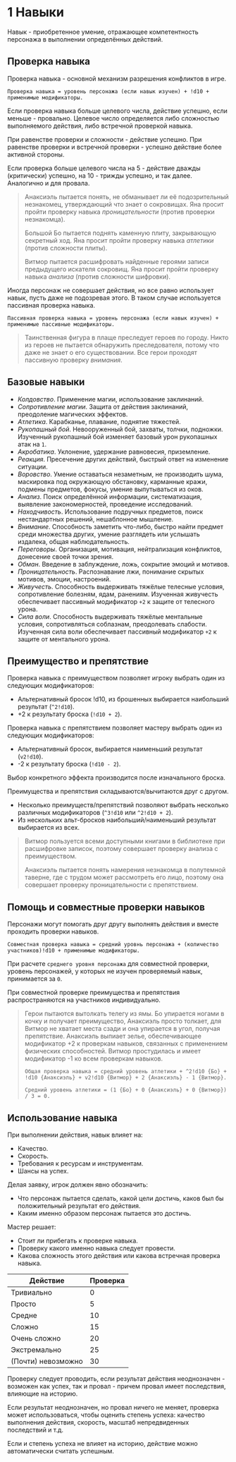 # 1 Навыки

Навык - приобретенное умение, отражающее компетентность персонажа в выполнении определённых действий.

## Проверка навыка

Проверка навыка - основной механизм разрешения конфликтов в игре.

`Проверка навыка = уровень персонажа (если навык изучен) + !d10 + применимые модификаторы.`

Если проверка навыка больше целевого числа, действие успешно, если меньше - провально.
Целевое число определяется либо сложностью выполняемого действия, либо встречной проверкой навыка.

При равенстве проверки и сложности - действие успешно.
При равенстве проверки и встречной проверки - успешно действие более активной стороны.

Если проверка больше целевого числа на 5 - действие дважды (критически) успешно, на 10 - трижды успешно, и так далее.
Аналогично и для провала.

>Анаксиэль пытается понять, не обманывает ли её подозрительный незнакомец, утверждающий что знает о сокровищах.
>Яна просит пройти проверку навыка _проницательности_ (против проверки незнакомца).
>
>Большой Бо пытается поднять каменную плиту, закрывающую секретный ход.
>Яна просит пройти проверку навыка _атлетики_ (против сложности плиты).
>
>Витмор пытается расшифровать найденные героями записи предыдущего искателя сокровищ.
>Яна просит пройти проверку навыка _анализа_ (против сложности шифровки).

Иногда персонаж не совершает действия, но все равно использует навык, пусть даже не подозревая этого.
В таком случае используется пассивная проверка навыка.

`Пассивная проверка навыка = уровень персонажа (если навык изучен) + применимые пассивные модификаторы.`

>Таинственная фигура в плаще преследует героев по городу.
>Никто из героев не пытается обнаружить преследователя, потому что даже не знает о его существовании.
>Все герои проходят пассивную проверку _внимания_.

## Базовые навыки

- _Колдовство_.
  Применение магии, использование заклинаний.
- _Сопротивление магии_.
  Защита от действия заклинаний, преодоление магических эффектов.
- _Атлетика_.
  Карабканье, плавание, поднятие тяжестей.
- _Рукопашный бой_.
  Невооруженный бой, захваты, толчки, подножки.
  Изученный рукопашный бой изменяет базовый урон рукопашных атак на `1`.
- _Акробатика_.
  Уклонение, удержание равновесия, приземление.
- _Реакция_.
  Пресечение других действий, быстрый ответ на изменение ситуации.
- _Воровство_.
  Умение оставаться незаметным, не производить шума, маскировка под окружающую обстановку,
  карманные кражи, подмены предметов, фокусы, умение выпутываться из оков.
- _Анализ_.
  Поиск определённой информации, систематизация, выявление закономерностей, проведение исследований.
- _Находчивость_.
  Использование подручных предметов, поиск нестандартных решений, нешаблонное мышление.
- _Внимание_.
  Способность заметить что-либо, быстро найти предмет среди множества других, 
  умение разглядеть или услышать издалека, общая наблюдательность.
- _Переговоры_.
  Организация, мотивация, нейтрализация конфликтов, донесение своей точки зрения.
- _Обман_.
  Введение в заблуждение, ложь, сокрытие эмоций и мотивов.
- _Проницательность_.
  Распознавание лжи, понимание скрытых мотивов, эмоции, настроений.
- _Живучесть_.
  Способность выдерживать тяжёлые телесные условия, сопротивление болезням, ядам, ранениям.
  Изученная живучесть обеспечивает пассивный модификатор `+2` к защите от телесного урона.
- _Сила воли_.
  Способность выдерживать тяжёлые ментальные условия, сопротивляться соблазнам, преодолевать слабости.
  Изученная сила воли обеспечивает пассивный модификатор `+2` к защите от ментального урона. 

## Преимущество и препятствие

Проверка навыка с преимуществом позволяет игроку выбрать один из следующих модификаторов:
- Альтернативный бросок !d10, из брошенных выбирается наибольший результат (`^2!d10`).
- +2 к результату броска (`!d10 + 2`).

Проверка навыка с препятствием позволяет мастеру выбрать один из следующих модификаторов:
- Альтернативный бросок, выбирается наименьший результат (`v2!d10`).
- -2 к результату броска (`!d10 - 2`).

Выбор конкретного эффекта производится после изначального броска.

Преимущества и препятствия складываются/вычитаются друг с другом.
- Несколько преимуществ/препятствий позволяют выбрать несколько различных модификаторов (`^3!d10` или `^2!d10 + 2`).
- Из нескольких альт-бросков наибольший/наименьший результат выбирается из всех.

>Витмор пользуется всеми доступными книгами в библиотеке при расшифровке записок,
>поэтому совершает проверку анализа с преимуществом.
>
>Анаксиэль пытается понять намерения незнакомца в полутемной таверне, где с трудом может рассмотреть его лицо,
>поэтому она совершает проверку проницательности с препятствием.

## Помощь и совместные проверки навыков

Персонажи могут помогать друг другу выполнять действия и вместе проходить проверки навыков.

`Совместная проверка навыка = средний уровнь персонажа + (количество участников)!d10 + применимые модификаторы.`

При расчете `среднего уровня персонажа` для совместной проверки,
уровень персонажей, у которых не изучен проверяемый навык, принимается за `0`.

При совместной проверке преимущества и препятствия распространяются на участников индивидуально.

>Герои пытаются вытолкать телегу из ямы. Бо упирается ногами в кочку и получает преимущество, 
>Анаксиэль просто толкает, для Витмор не хватает места сзади и она упирается в угол, получая препятствие.
>Анаксиэль выпиает зелье, обеспечивающее модификатор +2 к проверкам навыков, связанных с применением физических способностей.
>Витмор простудилась и имеет модификатор -1 ко всем проверкам навыков.
>
>`Общая проверка навыка = средний уровень атлетики + ^2!d10 {Бо} + !d10 {Анаксиэль} + v2!d10 {Витмор} + 2 {Анаксиэль} - 1 {Витмор}.`
>
>`Средний уровень атлетики = (1 {Бо} + 0 {Анаксиэль} + 0 {Витмор}) / 3 = 0.`

## Использование навыка

При выполнении действия, навык влияет на:
- Качество.
- Скорость.
- Требования к ресурсам и инструментам.
- Шансы на успех.

Делая заявку, игрок должен явно обозначить:
- Что персонаж пытается сделать, какой цели достичь, каков был бы положительный результат его действия.
- Каким именно образом персонаж пытается это достичь.

Мастер решает:
- Стоит ли прибегать к проверке навыка.
- Проверку какого именно навыка следует провести.
- Какова сложность этого действия или какова встречная проверка навыка.

Действие|Проверка
---|---
Тривиально|0
Просто|5
Средне|10
Сложно|15
Очень сложно|20
Экстремально|25
(Почти) невозможно|30

Проверку следует проводить, если результат действия неоднозначен - 
возможен как успех, так и провал - причем провал имеет последствия, влияющие на историю.

Если результат неоднозначен, но провал ничего не меняет, проверка может использоваться, чтобы оценить степень успеха:
качество выполнения действия, скорость, масштаб непредвиденных последствий и т.д.

Если и степень успеха не влияет на историю, действие можно автоматически считать успешным.
